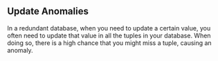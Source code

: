 ## Update Anomalies
In a redundant database, when you need to update a certain value, you often need to update that value in all the tuples in your database. When doing so, there is a high chance that you might miss a tuple, causing an anomaly.